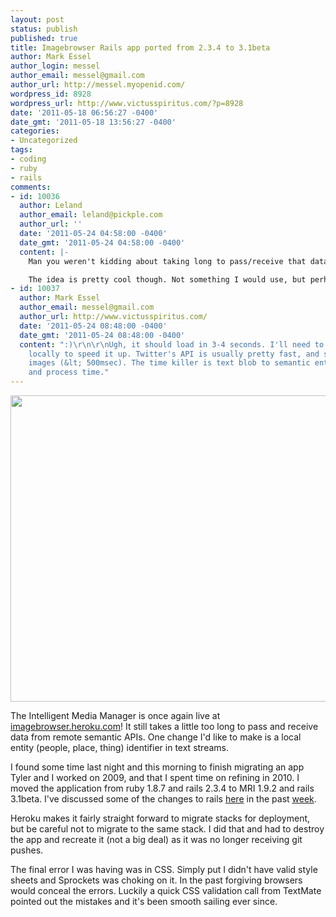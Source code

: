 ```yaml
---
layout: post
status: publish
published: true
title: Imagebrowser Rails app ported from 2.3.4 to 3.1beta
author: Mark Essel
author_login: messel
author_email: messel@gmail.com
author_url: http://messel.myopenid.com/
wordpress_id: 8928
wordpress_url: http://www.victusspiritus.com/?p=8928
date: '2011-05-18 06:56:27 -0400'
date_gmt: '2011-05-18 13:56:27 -0400'
categories:
- Uncategorized
tags:
- coding
- ruby
- rails
comments:
- id: 10036
  author: Leland
  author_email: leland@pickple.com
  author_url: ''
  date: '2011-05-24 04:58:00 -0400'
  date_gmt: '2011-05-24 04:58:00 -0400'
  content: |-
    Man you weren't kidding about taking long to pass/receive that data! I spent about 2 minutes waiting for everything to come in (though that might be on my end). :)

    The idea is pretty cool though. Not something I would use, but perhaps someone who has to process a lot of messages and skim through things quickly would get a lot of use out of it.
- id: 10037
  author: Mark Essel
  author_email: messel@gmail.com
  author_url: http://www.victusspiritus.com/
  date: '2011-05-24 08:48:00 -0400'
  date_gmt: '2011-05-24 08:48:00 -0400'
  content: ":)\r\n\r\nUgh, it should load in 3-4 seconds. I'll need to parse language
    locally to speed it up. Twitter's API is usually pretty fast, and so is Google
    images (&lt; 500msec). The time killer is text blob to semantic entity api&#039;s
    and process time."
---
```

<p><a href="http://imagebrowser.heroku.com/"><img src="{{ site.url }}/assets/2011/05/imagebrowser_rails3-1024x797.png" alt="" title="imagebrowser_rails3" width="630" height="490" class="aligncenter size-large wp-image-8929" /></a></p>
<p>The Intelligent Media Manager is once again live at <a href="http://imagebrowser.heroku.com">imagebrowser.heroku.com</a>! It still takes a little too long to pass and receive data from remote semantic APIs. One change I'd like to make is a local entity (people, place, thing) identifier in text streams.</p>
<p>I found some time last night and this morning to finish migrating an app Tyler and I worked on 2009, and that I spent time on refining in 2010. I moved the application from ruby 1.8.7 and rails 2.3.4 to MRI 1.9.2 and rails 3.1beta. I've discussed some of the changes to rails <a href="http://victusfate.github.io/victusspiritus/uncategorized/2011/05/17/rails-3-1beta-deployed-to-heroku-from-your-iphone/">here</a> in the past <a href="http://victusfate.github.io/victusspiritus/uncategorized/2011/05/11/the-four-horsemen-of-rails-3-1beta-coffee-script-jquery-scss-and-assets/">week</a>. </p>
<p>Heroku makes it fairly straight forward to migrate stacks for deployment, but be careful not to migrate to the same stack. I did that and had to destroy the app and recreate it (not a big deal) as it was no longer receiving git pushes.</p>
<p>The final error I was having was in CSS. Simply put I didn't have valid style sheets and Sprockets was choking on it. In the past forgiving browsers would conceal the errors. Luckily a quick CSS validation call from TextMate pointed out the mistakes and it's been smooth sailing ever since.</p>
